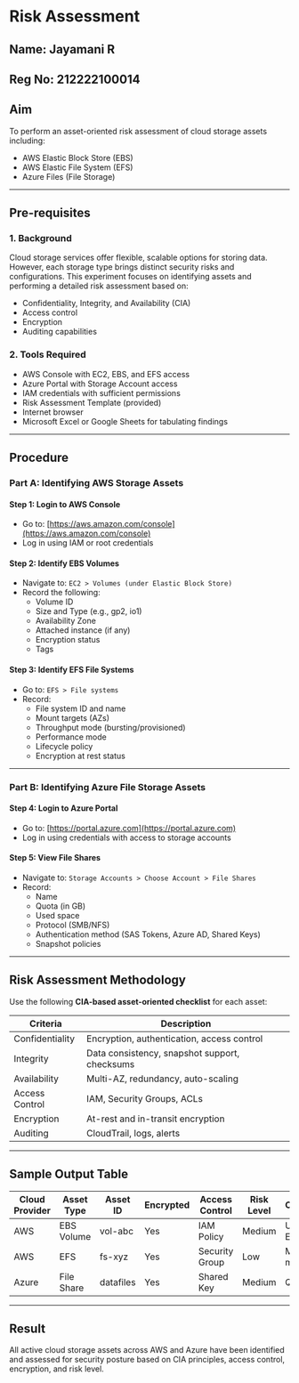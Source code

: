 # Risk Assessment
## Name: Jayamani R
## Reg No: 212222100014

## Aim
To perform an asset-oriented risk assessment of cloud storage assets including:
- AWS Elastic Block Store (EBS)
- AWS Elastic File System (EFS)
- Azure Files (File Storage)

---

## Pre-requisites

### 1. Background
Cloud storage services offer flexible, scalable options for storing data. However, each storage type brings distinct security risks and configurations. This experiment focuses on identifying assets and performing a detailed risk assessment based on:
- Confidentiality, Integrity, and Availability (CIA)
- Access control
- Encryption
- Auditing capabilities

### 2. Tools Required
- AWS Console with EC2, EBS, and EFS access  
- Azure Portal with Storage Account access  
- IAM credentials with sufficient permissions  
- Risk Assessment Template (provided)  
- Internet browser  
- Microsoft Excel or Google Sheets for tabulating findings

---

## Procedure

### Part A: Identifying AWS Storage Assets

#### Step 1: Login to AWS Console
- Go to: [https://aws.amazon.com/console](https://aws.amazon.com/console)  
- Log in using IAM or root credentials

#### Step 2: Identify EBS Volumes
- Navigate to: `EC2 > Volumes (under Elastic Block Store)`
- Record the following:
  - Volume ID
  - Size and Type (e.g., gp2, io1)
  - Availability Zone
  - Attached instance (if any)
  - Encryption status
  - Tags

#### Step 3: Identify EFS File Systems
- Go to: `EFS > File systems`
- Record:
  - File system ID and name
  - Mount targets (AZs)
  - Throughput mode (bursting/provisioned)
  - Performance mode
  - Lifecycle policy
  - Encryption at rest status

---

### Part B: Identifying Azure File Storage Assets

#### Step 4: Login to Azure Portal
- Go to: [https://portal.azure.com](https://portal.azure.com)
- Log in using credentials with access to storage accounts

#### Step 5: View File Shares
- Navigate to: `Storage Accounts > Choose Account > File Shares`
- Record:
  - Name
  - Quota (in GB)
  - Used space
  - Protocol (SMB/NFS)
  - Authentication method (SAS Tokens, Azure AD, Shared Keys)
  - Snapshot policies

---

## Risk Assessment Methodology

Use the following **CIA-based asset-oriented checklist** for each asset:

| Criteria         | Description                                  |
|------------------|----------------------------------------------|
| Confidentiality  | Encryption, authentication, access control   |
| Integrity        | Data consistency, snapshot support, checksums|
| Availability     | Multi-AZ, redundancy, auto-scaling           |
| Access Control   | IAM, Security Groups, ACLs                   |
| Encryption       | At-rest and in-transit encryption            |
| Auditing         | CloudTrail, logs, alerts                     |

---

## Sample Output Table

| Cloud Provider | Asset Type | Asset ID  | Encrypted | Access Control  | Risk Level | Comments         |
|----------------|------------|-----------|-----------|------------------|------------|------------------|
| AWS            | EBS Volume | vol-abc   | Yes       | IAM Policy       | Medium     | Used by EC2      |
| AWS            | EFS        | fs-xyz    | Yes       | Security Group   | Low        | Multi-AZ mount   |
| Azure          | File Share | datafiles | Yes       | Shared Key       | Medium     | Quota 1TB        |

---

## Result

All active cloud storage assets across AWS and Azure have been identified and assessed for security posture based on CIA principles, access control, encryption, and risk level.
